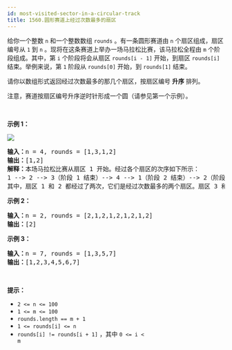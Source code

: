 ```yaml
---
id: most-visited-sector-in-a-circular-track
title: 1560.圆形赛道上经过次数最多的扇区
---
```

给你一个整数 <code>n</code> 和一个整数数组 <code>rounds</code> 。有一条圆形赛道由 <code>n</code> 个扇区组成，扇区编号从 <code>1</code> 到 <code>n</code> 。现将在这条赛道上举办一场马拉松比赛，该马拉松全程由 <code>m</code> 个阶段组成。其中，第 <code>i</code> 个阶段将会从扇区 <code>rounds[i - 1]</code> 开始，到扇区 <code>rounds[i]</code> 结束。举例来说，第 <code>1</code> 阶段从 <code>rounds[0]</code> 开始，到 <code>rounds[1]</code> 结束。

请你以数组形式返回经过次数最多的那几个扇区，按扇区编号 **升序** 排列。

注意，赛道按扇区编号升序逆时针形成一个圆（请参见第一个示例）。

 

**示例 1：**

![](https://assets.leetcode-cn.com/aliyun-lc-upload/uploads/2020/08/22/3rd45e.jpg)


<pre><strong>输入：</strong>n = 4, rounds = [1,3,1,2]<br/><strong>输出：</strong>[1,2]<br/><strong>解释：</strong>本场马拉松比赛从扇区 1 开始。经过各个扇区的次序如下所示：<br/>1 --&gt; 2 --&gt; 3（阶段 1 结束）--&gt; 4 --&gt; 1（阶段 2 结束）--&gt; 2（阶段 3 结束，即本场马拉松结束）<br/>其中，扇区 1 和 2 都经过了两次，它们是经过次数最多的两个扇区。扇区 3 和 4 都只经过了一次。</pre>

**示例 2：**


<pre><strong>输入：</strong>n = 2, rounds = [2,1,2,1,2,1,2,1,2]<br/><strong>输出：</strong>[2]<br/></pre>

**示例 3：**


<pre><strong>输入：</strong>n = 7, rounds = [1,3,5,7]<br/><strong>输出：</strong>[1,2,3,4,5,6,7]<br/></pre>

 

**提示：**


- <code>2 &lt;= n &lt;= 100</code>
- <code>1 &lt;= m &lt;= 100</code>
- <code>rounds.length == m + 1</code>
- <code>1 &lt;= rounds[i] &lt;= n</code>
- <code>rounds[i] != rounds[i + 1]</code> ，其中 <code>0 &lt;= i &lt; m</code>
